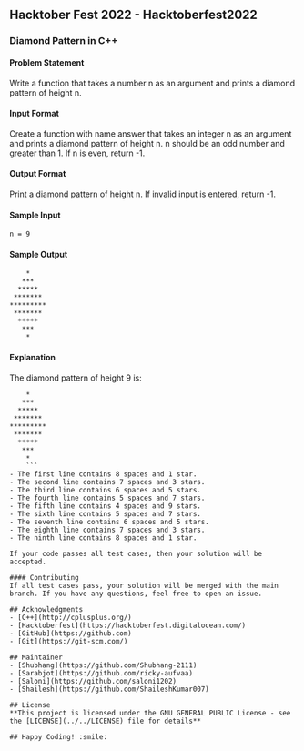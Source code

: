 ## Hacktober Fest 2022 - Hacktoberfest2022

### Diamond Pattern in C++

#### Problem Statement
Write a function that takes a number n as an argument and prints a diamond pattern of height n.

#### Input Format
Create a function with name answer that takes an integer n as an argument and prints a diamond pattern of height n. n should be an odd number and greater than 1. If n is even, return -1.

#### Output Format
Print a diamond pattern of height n. If invalid input is entered, return -1.

#### Sample Input
```
n = 9

```
#### Sample Output
```
    *
   ***
  *****
 *******
*********
 *******
  *****
   ***
    *
```

#### Explanation
The diamond pattern of height 9 is:
```
    *
   ***
  *****
 *******
*********
 *******
  *****
   ***
    *
    ```
- The first line contains 8 spaces and 1 star.
- The second line contains 7 spaces and 3 stars.
- The third line contains 6 spaces and 5 stars.
- The fourth line contains 5 spaces and 7 stars.
- The fifth line contains 4 spaces and 9 stars.
- The sixth line contains 5 spaces and 7 stars.
- The seventh line contains 6 spaces and 5 stars.
- The eighth line contains 7 spaces and 3 stars.
- The ninth line contains 8 spaces and 1 star.

If your code passes all test cases, then your solution will be accepted.

#### Contributing
If all test cases pass, your solution will be merged with the main branch. If you have any questions, feel free to open an issue.

## Acknowledgments
- [C++](http://cplusplus.org/)
- [Hacktoberfest](https://hacktoberfest.digitalocean.com/)
- [GitHub](https://github.com)
- [Git](https://git-scm.com/)

## Maintainer
- [Shubhang](https://github.com/Shubhang-2111)
- [Sarabjot](https://github.com/ricky-aufvaa)
- [Saloni](https://github.com/saloni1202)
- [Shailesh](https://github.com/ShaileshKumar007)

## License
**This project is licensed under the GNU GENERAL PUBLIC License - see the [LICENSE](../../LICENSE) file for details**

## Happy Coding! :smile:
